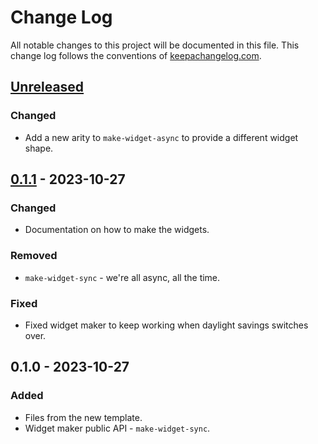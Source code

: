 # Change Log
All notable changes to this project will be documented in this file. This change log follows the conventions of [keepachangelog.com](http://keepachangelog.com/).

## [Unreleased]
### Changed
- Add a new arity to `make-widget-async` to provide a different widget shape.

## [0.1.1] - 2023-10-27
### Changed
- Documentation on how to make the widgets.

### Removed
- `make-widget-sync` - we're all async, all the time.

### Fixed
- Fixed widget maker to keep working when daylight savings switches over.

## 0.1.0 - 2023-10-27
### Added
- Files from the new template.
- Widget maker public API - `make-widget-sync`.

[Unreleased]: https://sourcehost.site/your-name/destructuring/compare/0.1.1...HEAD
[0.1.1]: https://sourcehost.site/your-name/destructuring/compare/0.1.0...0.1.1
